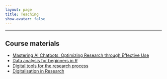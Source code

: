 ```yaml
---
layout: page
title: Teaching
show-avatar: false
---
```


<!--- to add an image here, use either html, or the kramdown example below, delete this line and the last dashes +arrow
<p align="center">
  <img width="250" height="250" src="/assets/img/Hannah_Metzler_ORRG.jpg">
</p>

![cvphoto](/assets/img/Hannah_Metzler_ORRG.jpg "Hannah Metzler" 250x250){:class="img-responsive" height="250px" width="250px"}-->

___

## Course materials

* [Mastering AI Chatbots: Optimizing Research through Effective Use](https://github.com/hannahmetzler/ai_skills)
* [Data analysis for beginners in R](https://github.com/hannahmetzler/R_intro)
* [Digital tools for the research process](https://github.com/hannahmetzler/digital_tools_research)
* [Digitalisation in Research](https://github.com/JanaLasser/digitalisation-in-research-module-2) 
